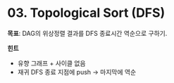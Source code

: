 # 03. Topological Sort (DFS)
**목표**: DAG의 위상정렬 결과를 DFS 종료시간 역순으로 구하기.

**힌트**
- 유향 그래프 + 사이클 없음
- 재귀 DFS 종료 지점에 push → 마지막에 역순
